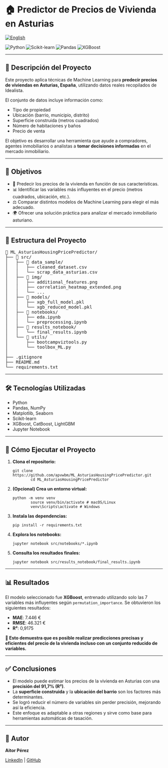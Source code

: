 <h1>🏠 Predictor de Precios de Vivienda en Asturias</h1>
<p>
 <a href="https://github.com/apvwbm/ML_AsturiasHousingPricePredictor"><img src="https://img.shields.io/badge/EN-English-blue?style=for-the-badge" alt="English"></a>
</p>
<p> <img src="https://img.shields.io/badge/Python-3.12.8-blue?style=flat&logo=python&logoColor=ffdd54" alt="Python"> <img src="https://img.shields.io/badge/scikit--learn-F7931E?style=flat&logo=scikit-learn&logoColor=white" alt="Scikit-learn"> <img src="https://img.shields.io/badge/-Pandas-333333?style=flat&logo=pandas" alt="Pandas"> <img src="https://img.shields.io/badge/XGBoost-success-brightgreen" alt="XGBoost"> </p>
<hr>
<h2>📝 Descripción del Proyecto</h2>
<p> Este proyecto aplica técnicas de Machine Learning para <strong>predecir precios de viviendas en Asturias, España</strong>, utilizando datos reales recopilados de Idealista. </p>
<p> El conjunto de datos incluye información como: </p>
<ul>
    <li>Tipo de propiedad</li>
    <li>Ubicación (barrio, municipio, distrito)</li>
    <li>Superficie construida (metros cuadrados)</li>
    <li>Número de habitaciones y baños</li>
    <li>Precio de venta</li>
</ul>
<p> El objetivo es desarrollar una herramienta que ayude a compradores, agentes inmobiliarios o analistas a <strong>tomar decisiones informadas</strong> en el mercado inmobiliario. </p>
<hr>
<h2>🎯 Objetivos</h2>
<ul>
    <li>🧠 Predecir los precios de la vivienda en función de sus características.</li>
    <li>📊 Identificar las variables más influyentes en el precio (metros cuadrados, ubicación, etc.).</li>
    <li>⚖️ Comparar distintos modelos de Machine Learning para elegir el más adecuado.</li>
    <li>🌍 Ofrecer una solución práctica para analizar el mercado inmobiliario asturiano.</li>
</ul>
<hr>
<h2>📑 Estructura del Proyecto</h2>
<pre>
📂 ML_AsturiasHousingPricePredictor/
├── 📂 src/
│   ├── 📂 data_sample/
│   │   ├── cleaned_dataset.csv
│   │   └── scrap_data_asturias.csv
│   ├── 📂 img/
│   │   ├── additional_features.png
│   │   ├── correlation_heatmap_extended.png
│   │   └── ...
│   ├── 📂 models/
│   │   ├── xgb_full_model.pkl
│   │   └── xgb_reduced_model.pkl
│   ├── 📂 notebooks/
│   │   ├── eda.ipynb
│   │   └── preprocessing.ipynb
│   ├── 📂 results_notebook/
│   │   └── final_results.ipynb
│   └── 📂 utils/
│       ├── bootcampviztools.py
│       └── toolbox_ML.py
│
├── .gitignore
├── README.md
└── requirements.txt
</pre>
<hr>
<h2>🛠️ Tecnologías Utilizadas</h2>
<ul>
    <li>Python</li>
    <li>Pandas, NumPy</li>
    <li>Matplotlib, Seaborn</li>
    <li>Scikit-learn</li>
    <li>XGBoost, CatBoost, LightGBM</li>
    <li>Jupyter Notebook</li>
</ul>
<hr>
<h2>🚀 Cómo Ejecutar el Proyecto</h2>
<ol>
    <li><strong>Clona el repositorio:</strong>
        <pre><code>git clone https://github.com/apvwbm/ML_AsturiasHousingPricePredictor.git 
        cd ML_AsturiasHousingPricePredictor</code></pre>
    </li>
    <li><strong>(Opcional) Crea un entorno virtual:</strong>
        <pre><code>python -m venv venv
        source venv/bin/activate # macOS/Linux 
        venv\Scripts\activate # Windows</code></pre>
    </li>
    <li><strong>Instala las dependencias:</strong>
        <pre><code>pip install -r requirements.txt</code></pre>
    </li>
    <li><strong>Explora los notebooks:</strong>
        <pre><code>jupyter notebook src/notebooks/*.ipynb</code></pre>
    </li>
    <li><strong>Consulta los resultados finales:</strong>
        <pre><code>jupyter notebook src/results_notebook/final_results.ipynb</code></pre>
    </li>
</ol>
<hr>
<h2>📊 Resultados</h2>
<p>El modelo seleccionado fue <strong>XGBoost</strong>, entrenado utilizando solo las 7 variables más influyentes según <code>permutation_importance</code>. Se obtuvieron los siguientes resultados:</p>
<ul>
    <li><strong>MAE</strong>: 7.446 €</li>
    <li><strong>RMSE</strong>: 46.321 €</li>
    <li><strong>R²</strong>: 0,9175</li>
</ul>
<p><strong>📌 Esto demuestra que es posible realizar predicciones precisas y eficientes del precio de la vivienda incluso con un conjunto reducido de variables.</strong></p>
<hr>
<h2>✅ Conclusiones</h2>
<ul>
    <li>El modelo puede estimar los precios de la vivienda en Asturias con una <strong>precisión del 91,7% (R²)</strong>.</li>
    <li>La <strong>superficie construida</strong> y la <strong>ubicación del barrio</strong> son los factores más determinantes.</li>
    <li>Se logró reducir el número de variables sin perder precisión, mejorando así la eficiencia.</li>
    <li>Este enfoque es adaptable a otras regiones y sirve como base para herramientas automáticas de tasación.</li>
</ul>
<hr>
<h2>👤 Autor</h2>
<p><strong>Aitor Pérez</strong></p>
<p> <a href="https://www.linkedin.com/in/aitor-perez/" target="_blank">LinkedIn</a> | <a href="https://github.com/apvwbm" target="_blank">GitHub</a> </p>